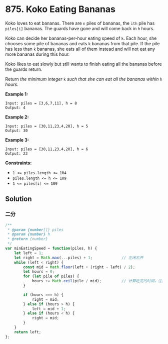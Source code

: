 # 875. Koko Eating Bananas

Koko loves to eat bananas. There are `n` piles of bananas, the `ith` pile has `piles[i]` bananas. The guards have gone and will come back in `h` hours.

Koko can decide her bananas-per-hour eating speed of `k`. Each hour, she chooses some pile of bananas and eats `k` bananas from that pile. If the pile has less than `k` bananas, she eats all of them instead and will not eat any more bananas during this hour.

Koko likes to eat slowly but still wants to finish eating all the bananas before the guards return.

Return *the minimum integer* `k` *such that she can eat all the bananas within* `h` *hours*.

 

**Example 1:**

```
Input: piles = [3,6,7,11], h = 8
Output: 4
```

**Example 2:**

```
Input: piles = [30,11,23,4,20], h = 5
Output: 30
```

**Example 3:**

```
Input: piles = [30,11,23,4,20], h = 6
Output: 23
```

 

**Constraints:**

- `1 <= piles.length <= 104`
- `piles.length <= h <= 109`
- `1 <= piles[i] <= 109`

## Solution

### 二分

```js
/**
 * @param {number[]} piles
 * @param {number} h
 * @return {number}
 */
var minEatingSpeed = function(piles, h) {
    let left = 1; 
    let right = Math.max(...piles) + 1;     		// 左闭右开 
    while (left < right) {
        const mid = Math.floor(left + (right - left) / 2);
        let hours = 0;
        for (let pile of piles) {
            hours += Math.ceil(pile / mid);			// 计算吃完的时间，注意取上界
        }

        if (hours === h) {
            right = mid;
        } else if (hours > h) {
            left = mid + 1;
        } else if (hours < h) {
            right = mid;
        }
    }
    return left;
};
```

